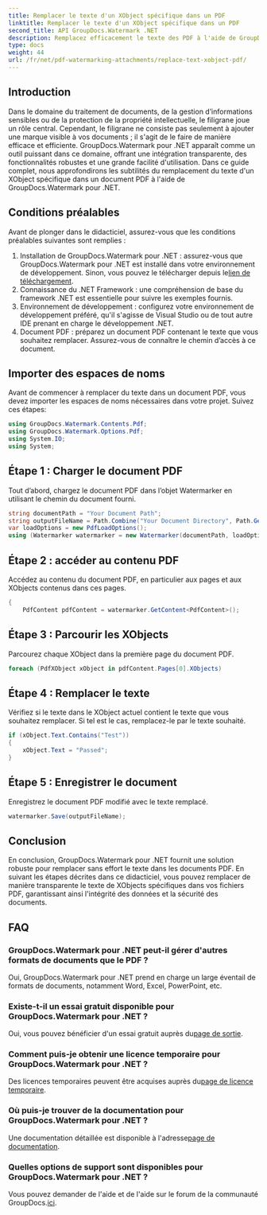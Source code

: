 ```yaml
---
title: Remplacer le texte d'un XObject spécifique dans un PDF
linktitle: Remplacer le texte d'un XObject spécifique dans un PDF
second_title: API GroupDocs.Watermark .NET
description: Remplacez efficacement le texte des PDF à l'aide de GroupDocs.Watermark pour .NET. Intégrez de manière transparente le filigrane dans vos applications .NET.
type: docs
weight: 44
url: /fr/net/pdf-watermarking-attachments/replace-text-xobject-pdf/
---
```

## Introduction
Dans le domaine du traitement de documents, de la gestion d’informations sensibles ou de la protection de la propriété intellectuelle, le filigrane joue un rôle central. Cependant, le filigrane ne consiste pas seulement à ajouter une marque visible à vos documents ; il s'agit de le faire de manière efficace et efficiente. GroupDocs.Watermark pour .NET apparaît comme un outil puissant dans ce domaine, offrant une intégration transparente, des fonctionnalités robustes et une grande facilité d'utilisation. Dans ce guide complet, nous approfondirons les subtilités du remplacement du texte d'un XObject spécifique dans un document PDF à l'aide de GroupDocs.Watermark pour .NET.
## Conditions préalables
Avant de plonger dans le didacticiel, assurez-vous que les conditions préalables suivantes sont remplies :
1.  Installation de GroupDocs.Watermark pour .NET : assurez-vous que GroupDocs.Watermark pour .NET est installé dans votre environnement de développement. Sinon, vous pouvez le télécharger depuis le[lien de téléchargement](https://releases.groupdocs.com/Watermark/net/).
2. Connaissance du .NET Framework : une compréhension de base du framework .NET est essentielle pour suivre les exemples fournis.
3. Environnement de développement : configurez votre environnement de développement préféré, qu'il s'agisse de Visual Studio ou de tout autre IDE prenant en charge le développement .NET.
4. Document PDF : préparez un document PDF contenant le texte que vous souhaitez remplacer. Assurez-vous de connaître le chemin d’accès à ce document.

## Importer des espaces de noms
Avant de commencer à remplacer du texte dans un document PDF, vous devez importer les espaces de noms nécessaires dans votre projet. Suivez ces étapes:

```csharp
using GroupDocs.Watermark.Contents.Pdf;
using GroupDocs.Watermark.Options.Pdf;
using System.IO;
using System;
```
## Étape 1 : Charger le document PDF
Tout d’abord, chargez le document PDF dans l’objet Watermarker en utilisant le chemin du document fourni.
```csharp
string documentPath = "Your Document Path";
string outputFileName = Path.Combine("Your Document Directory", Path.GetFileName(documentPath));
var loadOptions = new PdfLoadOptions();
using (Watermarker watermarker = new Watermarker(documentPath, loadOptions))
```
## Étape 2 : accéder au contenu PDF
Accédez au contenu du document PDF, en particulier aux pages et aux XObjects contenus dans ces pages.
```csharp
{
    PdfContent pdfContent = watermarker.GetContent<PdfContent>();
```
## Étape 3 : Parcourir les XObjects
Parcourez chaque XObject dans la première page du document PDF.
```csharp
foreach (PdfXObject xObject in pdfContent.Pages[0].XObjects)
```
## Étape 4 : Remplacer le texte
Vérifiez si le texte dans le XObject actuel contient le texte que vous souhaitez remplacer. Si tel est le cas, remplacez-le par le texte souhaité.
```csharp
if (xObject.Text.Contains("Test"))
{
    xObject.Text = "Passed";
}
```
## Étape 5 : Enregistrer le document
Enregistrez le document PDF modifié avec le texte remplacé.
```csharp
watermarker.Save(outputFileName);
```

## Conclusion
En conclusion, GroupDocs.Watermark pour .NET fournit une solution robuste pour remplacer sans effort le texte dans les documents PDF. En suivant les étapes décrites dans ce didacticiel, vous pouvez remplacer de manière transparente le texte de XObjects spécifiques dans vos fichiers PDF, garantissant ainsi l'intégrité des données et la sécurité des documents.
## FAQ
### GroupDocs.Watermark pour .NET peut-il gérer d'autres formats de documents que le PDF ?
Oui, GroupDocs.Watermark pour .NET prend en charge un large éventail de formats de documents, notamment Word, Excel, PowerPoint, etc.
### Existe-t-il un essai gratuit disponible pour GroupDocs.Watermark pour .NET ?
 Oui, vous pouvez bénéficier d'un essai gratuit auprès du[page de sortie](https://releases.groupdocs.com/).
### Comment puis-je obtenir une licence temporaire pour GroupDocs.Watermark pour .NET ?
 Des licences temporaires peuvent être acquises auprès du[page de licence temporaire](https://purchase.groupdocs.com/temporary-license/).
### Où puis-je trouver de la documentation pour GroupDocs.Watermark pour .NET ?
 Une documentation détaillée est disponible à l'adresse[page de documentation](https://reference.groupdocs.com/Watermark/net/).
### Quelles options de support sont disponibles pour GroupDocs.Watermark pour .NET ?
 Vous pouvez demander de l'aide et de l'aide sur le forum de la communauté GroupDocs.[ici](https://forum.groupdocs.com/c/watermark/19).